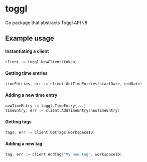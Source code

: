 # toggl
Go package that abstracts Toggl API v8

## Example usage

#### Instantiating a client

```go
client := toggl.NewClient(token)
```

#### Getting time entries

```go
timeEntries, err := client.GetTimeEntries(startDate, endDate)
```

#### Adding a new time entry

```go
newTimeEntry := toggl.TimeEntry{...}
timeEntry, err := client.AddTimeEntry(newTimeEntry)
```

#### Getting tags

```go
tags, err := client.GetTags(workspaceID)
```

#### Adding a new tag

```go
tag, err := client.AddTag("My new tag", workspaceID)
```
